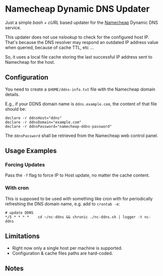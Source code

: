 # Namecheap Dynamic DNS Updater
Just a simple _bash_ + _cURL_ based updater for the [Namecheap](https://www.namecheap.com/) Dynamic DNS service.

This updater does not use _nslookup_ to check for the configured host IP. That's
because the DNS resolver may respond an outdated IP address value when queried,
because of cache TTL, etc ...

So, it uses a local file cache storing the last successful IP address sent to Namecheap
for the host.

## Configuration
You need to create a `$HOME/ddns-info.txt` file with the Namecheap domain details.

E.g., if your DDNS domain name is `ddns.example.com`, the content of that file
should be:
```
declare -r ddnsHost="ddns"
declare -r ddnsDomain="example.com"
declare -r ddnsPassword="namecheap-ddns-password"
```
The `ddnsPassword` shall be retrieved from the Namecheap web control panel.

## Usage Examples
### Forcing Updates
Pass the `-f` flag to force IP to Host update, no matter the cache content.

### With cron
This is supposed to be used with something like cron with for periodically refreshing
the DNS domain name, e.g. add to `crontab -e`:
```
# update DDNS
*/5 * * * *    cd ~/nc-ddns && chronic ./nc-ddns.sh | logger -t nc-ddns
```

## Limitations
- Right now only a single host per machine is supported.
- Configuration & cache files paths are hard-coded.

## Notes
